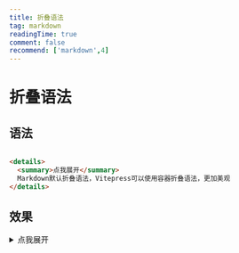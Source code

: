 ```yaml
---
title: 折叠语法
tag: markdown
readingTime: true
comment: false
recommend: ['markdown',4]
---
```

# 折叠语法
## 语法

```md

<details>
  <summary>点我展开</summary>
  Markdown默认折叠语法，Vitepress可以使用容器折叠语法，更加美观
</details>


```
## 效果

<details>
  <summary>点我展开</summary>
  Markdown默认折叠语法，Vitepress可以使用容器折叠语法，更加美观
</details>
